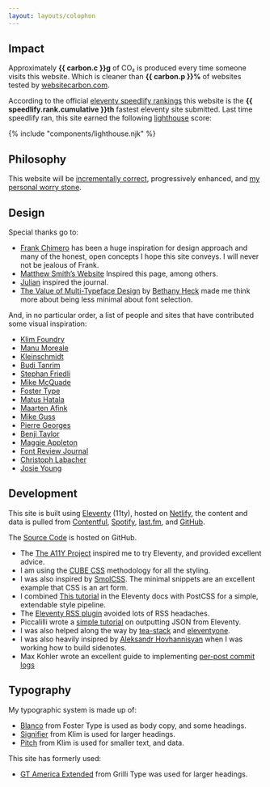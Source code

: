 ```yaml
---
layout: layouts/colophon
---
```


## Impact

Approximately **{{ carbon.c }}g** of CO₂  is produced every time someone visits
this website. Which is cleaner than **{{ carbon.p }}%** of websites tested by
[websitecarbon.com](https://www.websitecarbon.com/website/interroban-gg/).

According to the official [eleventy speedlify rankings](https://www.11ty.dev/speedlify/)
this website is the **{{ speedlify.rank.cumulative }}th** fastest eleventy site submitted.
Last time speedlify ran, this site earned the following [lighthouse](https://pagespeed.web.dev) score:

{% include "components/lighthouse.njk" %}

## Philosophy

This website will be [incrementally correct], progressively enhanced, and [my personal worry stone].

[incrementally correct]: https://brianlovin.com/writing/incrementally-correct-personal-websites
[my personal worry stone]: https://ethanmarcotte.com/wrote/let-a-website-be-a-worry-stone

## Design

Special thanks go to:

- [Frank Chimero](https://frankchimero.com) has been a huge inspiration for design approach and many of the honest, open concepts I hope this site conveys. I will never not be jealous of Frank.
- [Matthew Smith’s Website](https://matthewsmith.website/) Inspired this page, among others.
- [Julian](https://julian.digital) inspired the journal.
- [The Value of Multi-Typeface Design](https://medium.com/s/about-face/the-value-of-multi-typeface-design-ccd67227b0ee) by [Bethany Heck](https://heckhouse.com) made me think more about being less minimal about font selection.

And, in no particular order, a list of people and sites that have contributed some visual inspiration:

- [Klim Foundry](https://klim.co.nz)
- [Manu Moreale](https://manuelmoreale.com/)
- [Kleinschmidt](https://www.kleinschmidt.com)
- [Budi Tanrim](https://buditanrim.co)
- [Stephan Friedli](https://stephanfriedli.com)
- [Mike McQuade](https://mikemcquade.com)
- [Foster Type](https://www.fostertype.com/retail-type/blanco)
- [Matus Hatala](https://matushatala.com)
- [Maarten Afink](https://www.maarten.im)
- [Mike Guss](https://mike-guss.com)
- [Pierre Georges](http://www.pierregeorges.ch)
- [Benji Taylor](https://benjitaylor.info/benji-taylor)
- [Maggie Appleton](https://maggieappleton.com)
- [Font Review Journal](https://fontreviewjournal.com)
- [Christoph Labacher](https://christophlabacher.com)
- [Josie Young](https://www.josieyoung.co)

## Development

This site is built using [Eleventy](https://www.11ty.dev) (11ty), hosted on [Netlify](https://www.netlify.com), the content and data is pulled from [Contentful](https://www.contentful.com), [Spotify](https://open.spotify.com/user/lkemitchll?si=dPG3-TtUSdSL5lLczPEg_A), [last.fm](https://www.last.fm/user/Luke--Mitchell), and [GitHub](https://github.com/LkeMitchll). 

The [Source Code](https://github.com/LkeMitchll/interroban.gg) is hosted on GitHub. 

- The [The A11Y Project](https://www.a11yproject.com) inspired me to try Eleventy, and provided excellent advice.
- I am using the [CUBE CSS](http://cube.fyi) methodology for all the styling.
- I was also inspired by [SmolCSS](https://smolcss.dev). The minimal snippets are an excellent example that CSS is an art form.
- I combined [This tutorial](https://www.11ty.dev/docs/quicktips/inline-css/) in the Eleventy docs with PostCSS for a simple, extendable style pipeline.
- The [Eleventy RSS plugin](https://www.11ty.dev/docs/plugins/rss/) avoided lots of RSS headaches.
- Piccalilli wrote a [simple tutorial](https://piccalil.li/quick-tip/create-json-feed-eleventy) on outputting JSON from Eleventy.
- I was also helped along the way by [tea-stack](https://github.com/mattwaler/tea-stack) and [eleventyone](https://github.com/philhawksworth/eleventyone).
- I was also heavily insipred by [Aleksandr Hovhannisyan](https://www.aleksandrhovhannisyan.com/blog/custom-markdown-components-in-11ty/) when I was working how to build sidenotes.
- Max Kohler wrote an excellent guide to implementing [per-post commit logs](https://www.maxkohler.com/posts/per-file-commit-history-with-eleventy/)

## Typography

My typographic system is made up of:

- [Blanco](https://www.fostertype.com/retail-type/blanco) from Foster Type is used as body copy, and some headings.
- [Signifier](https://klim.co.nz/retail-fonts/signifier/) from Klim is used for larger headings. 
- [Pitch](https://klim.co.nz/retail-fonts/pitch/) from Klim is used for smaller text, and data. 

This site has formerly used:

- [GT America Extended](http://gt-america.com) from Grilli Type was used for larger headings. 
